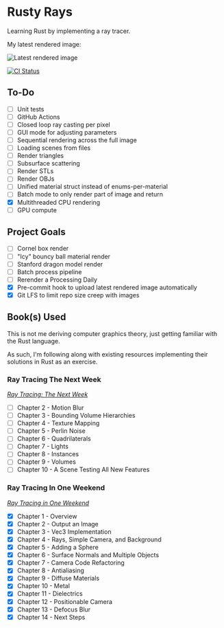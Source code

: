 # Rusty Rays

Learning Rust by implementing a ray tracer.

My latest rendered image:

![Latest rendered image](./image.png)

[![CI Status](https://github.com/johnbentcope/rayrusting/actions/workflows/ci.yml/badge.svg)](https://github.com/johnbentcope/rayrusting/actions)

## To-Do

- [ ] Unit tests
- [ ] GitHub Actions
- [ ] Closed loop ray casting per pixel
- [ ] GUI mode for adjusting parameters
- [ ] Sequential rendering across the full image
- [ ] Loading scenes from files
- [ ] Render triangles
- [ ] Subsurface scattering
- [ ] Render STLs
- [ ] Render OBJs
- [ ] Unified material struct instead of enums-per-material
- [ ] Batch mode to only render part of image and return
- [X] Multithreaded CPU rendering
- [ ] GPU compute

## Project Goals

- [ ] Cornel box render
- [ ] "Icy" bouncy ball material render
- [ ] Stanford dragon model render
- [ ] Batch process pipeline
- [ ] Rerender a Processing Daily
- [X] Pre-commit hook to upload latest rendered image automatically
- [X] Git LFS to limit repo size creep with images

## Book(s) Used

This is not me deriving computer graphics theory, just getting familiar with the Rust language.

As such, I'm following along with existing resources implementing their solutions in Rust as an exercise.



### Ray Tracing The Next Week

[_Ray Tracing: The Next Week_](https://raytracing.github.io/books/RayTracingTheNextWeek.html)

- [ ] Chapter  2 - Motion Blur
- [ ] Chapter  3 - Bounding Volume Hierarchies
- [ ] Chapter  4 - Texture Mapping
- [ ] Chapter  5 - Perlin Noise
- [ ] Chapter  6 - Quadrilaterals
- [ ] Chapter  7 - Lights
- [ ] Chapter  8 - Instances
- [ ] Chapter  9 - Volumes
- [ ] Chapter 10 - A Scene Testing All New Features

### Ray Tracing In One Weekend

[_Ray Tracing in One Weekend_](https://raytracing.github.io/books/RayTracingInOneWeekend.html)

- [X] Chapter  1 - Overview
- [X] Chapter  2 - Output an Image
- [X] Chapter  3 - Vec3 Implementation
- [X] Chapter  4 - Rays, Simple Camera, and Background
- [X] Chapter  5 - Adding a Sphere
- [X] Chapter  6 - Surface Normals and Multiple Objects
- [X] Chapter  7 - Camera Code Refactoring
- [X] Chapter  8 - Antialiasing
- [X] Chapter  9 - Diffuse Materials
- [X] Chapter 10 - Metal
- [X] Chapter 11 - Dielectrics
- [X] Chapter 12 - Positionable Camera
- [X] Chapter 13 - Defocus Blur
- [X] Chapter 14 - Next Steps
